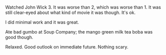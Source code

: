 Watched John Wick 3. It was worse than 2, which was worse than 1. It was still clear-eyed about what kind of movie it was though. It's ok.

I did minimal work and it was great.

Ate bad gumbo at Soup Company; the mango green milk tea boba was good though.

Relaxed. Good outlook on immediate future. Nothing scary.
